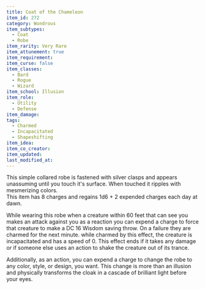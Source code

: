 ```yaml
---
title: Coat of the Chameleon
item_id: 272
category: Wondrous
item_subtypes: 
  - Coat
  - Robe
item_rarity: Very Rare
item_attunement: true
item_requirement: 
item_curse: false
item_classes: 
  - Bard
  - Rogue
  - Wizard
item_school: Illusion
item_role: 
  - Utility
  - Defense
item_damage: 
tags:
  - Charmed
  - Incapacitated
  - Shapeshifting
item_idea: 
item_co_creator: 
item_updated: 
last_modified_at: 
---
```


This simple collared robe is fastened with silver clasps and appears unassuming until you touch it's surface. When touched it ripples with mesmerizing colors.    
This item has 8 charges and regains 1d6 + 2 expended charges each day at dawn.

While wearing this robe when a creature within 60 feet that can see you makes an attack against you as a reaction you can expend a charge to force that creature to make a DC 16 Wisdom saving throw. On a failure they are charmed for the next minute. while charmed by this effect, the creature is incapacitated and has a speed of 0. This effect ends if it takes any damage or if someone else uses an action to shake the creature out of its trance.

Additionally, as an action, you can expend a charge to change the robe to any color, style, or design, you want. This change is more than an illusion and physically transforms the cloak in a cascade of brilliant light before your eyes.
